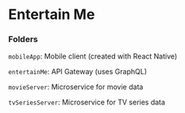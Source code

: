 # Entertain Me

### Folders

`mobileApp`: Mobile client (created with React Native)

`entertainMe`: API Gateway (uses GraphQL)

`movieServer`: Microservice for movie data

`tvSeriesServer`: Microservice for TV series data
